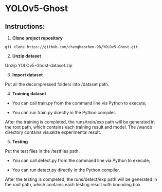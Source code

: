 # YOLOv5-Ghost
## Instructions:

1. **Clone project repository**

`git clone https://github.com/changhaochen-98/YOLOv5-Ghost.git`

2. **Unzip dataset**

Unzip YOLOv5-Ghost-dataset.zip

3. **Import dataset**

Put all the decompressed folders into /dataset path.

4. **Training dataset**

- You can call train.py from the command line via Python to execute;

- You can run train.py directly in the Python compiler.

After the training is completed, the runs/train/exp path will be generated in the root path, which contains each training result and model. The /wandb directory contains visualize experimental result.

5. **Testing**

Put the test files in the /testfiles path.

- You can call detect.py from the command line via Python to execute;

- You can run detect.py directly in the Python compiler.

After the testing is completed, the runs/detect/exp path will be generated in the root path, which contains each testing result with bounding box.


